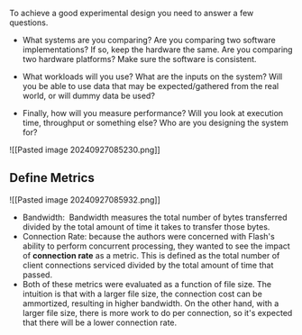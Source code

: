
To achieve a good experimental design you need to answer a few questions.

- What systems are you comparing? Are you comparing two software implementations? If so, keep the hardware the same. Are you comparing two hardware platforms? Make sure the software is consistent.

- What workloads will you use? What are the inputs on the system? Will you be able to use data that may be expected/gathered from the real world, or will dummy data be used?

- Finally, how will you measure performance? Will you look at execution time, throughput or something else? Who are you designing the system for?

![[Pasted image 20240927085230.png]]

## Define Metrics 
![[Pasted image 20240927085932.png]]
- Bandwidth:  Bandwidth measures the total number of bytes transferred divided by the total amount of time it takes to transfer those bytes.
- Connection Rate: because the authors were concerned with Flash's ability to perform concurrent processing, they wanted to see the impact of **connection rate** as a metric. This is defined as the total number of client connections serviced divided by the total amount of time that passed.
- Both of these metrics were evaluated as a function of file size. The intuition is that with a larger file size, the connection cost can be ammortized, resulting in higher bandwidth. On the other hand, with a larger file size, there is more work to do per connection, so it's expected that there will be a lower connection rate.

